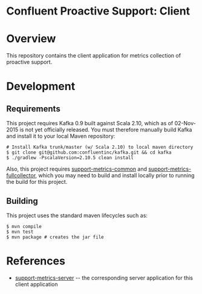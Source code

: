 # Confluent Proactive Support: Client

# Overview

This repository contains the client application for metrics collection of proactive support.


# Development

## Requirements

This project requires Kafka 0.9 built against Scala 2.10, which as of 02-Nov-2015 is not yet officially released.
You must therefore manually build Kafka and install it to your local Maven repository:

```shell
# Install Kafka trunk/master (w/ Scala 2.10) to local maven directory
$ git clone git@github.com:confluentinc/kafka.git && cd kafka
$ ./gradlew -PscalaVersion=2.10.5 clean install
```

Also, this project requires [support-metrics-common](https://github.com/confluentinc/support-metrics-common)
and [support-metrics-fullcollector](https://github.com/confluentinc/support-metrics-fullcollector), which
you may need to build and install locally prior to running the build for this project.


## Building

This project uses the standard maven lifecycles such as:

```shell
$ mvn compile
$ mvn test
$ mvn package # creates the jar file
```


# References

* [support-metrics-server](https://github.com/confluentinc/support-metrics-server)
  -- the corresponding server application for this client application
